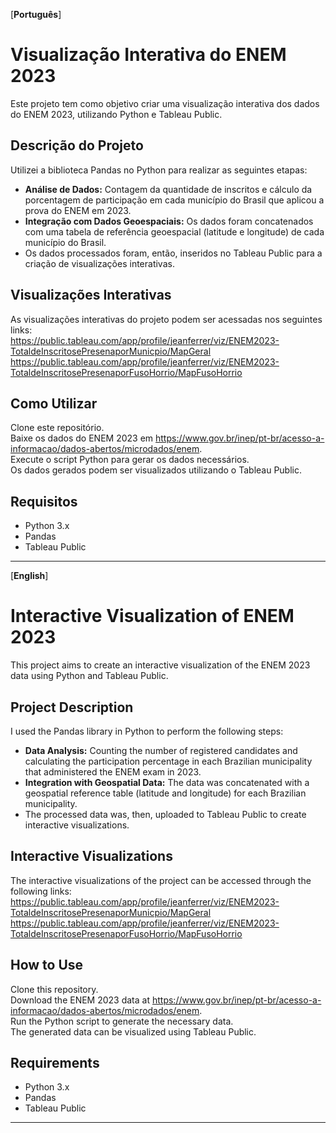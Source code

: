 [**Português**]

# Visualização Interativa do ENEM 2023

Este projeto tem como objetivo criar uma visualização interativa dos dados do ENEM 2023, utilizando Python e Tableau Public.

## Descrição do Projeto

Utilizei a biblioteca Pandas no Python para realizar as seguintes etapas:

- **Análise de Dados:** Contagem da quantidade de inscritos e cálculo da porcentagem de participação em cada município do Brasil que aplicou a prova do ENEM em 2023.
- **Integração com Dados Geoespaciais:** Os dados foram concatenados com uma tabela de referência geoespacial (latitude e longitude) de cada município do Brasil.
- Os dados processados foram, então, inseridos no Tableau Public para a criação de visualizações interativas.

## Visualizações Interativas

As visualizações interativas do projeto podem ser acessadas nos seguintes links:  
https://public.tableau.com/app/profile/jeanferrer/viz/ENEM2023-TotaldeInscritosePresenaporMunicpio/MapGeral  
https://public.tableau.com/app/profile/jeanferrer/viz/ENEM2023-TotaldeInscritosePresenaporFusoHorrio/MapFusoHorrio

## Como Utilizar

Clone este repositório.  
Baixe os dados do ENEM 2023 em https://www.gov.br/inep/pt-br/acesso-a-informacao/dados-abertos/microdados/enem.  
Execute o script Python para gerar os dados necessários.  
Os dados gerados podem ser visualizados utilizando o Tableau Public.

## Requisitos

- Python 3.x  
- Pandas  
- Tableau Public

---

[**English**]

# Interactive Visualization of ENEM 2023

This project aims to create an interactive visualization of the ENEM 2023 data using Python and Tableau Public.

## Project Description

I used the Pandas library in Python to perform the following steps:

- **Data Analysis:** Counting the number of registered candidates and calculating the participation percentage in each Brazilian municipality that administered the ENEM exam in 2023.
- **Integration with Geospatial Data:** The data was concatenated with a geospatial reference table (latitude and longitude) for each Brazilian municipality.
- The processed data was, then, uploaded to Tableau Public to create interactive visualizations.

## Interactive Visualizations

The interactive visualizations of the project can be accessed through the following links:  
https://public.tableau.com/app/profile/jeanferrer/viz/ENEM2023-TotaldeInscritosePresenaporMunicpio/MapGeral  
https://public.tableau.com/app/profile/jeanferrer/viz/ENEM2023-TotaldeInscritosePresenaporFusoHorrio/MapFusoHorrio

## How to Use

Clone this repository.  
Download the ENEM 2023 data at https://www.gov.br/inep/pt-br/acesso-a-informacao/dados-abertos/microdados/enem.  
Run the Python script to generate the necessary data.  
The generated data can be visualized using Tableau Public.

## Requirements

- Python 3.x  
- Pandas  
- Tableau Public

---
